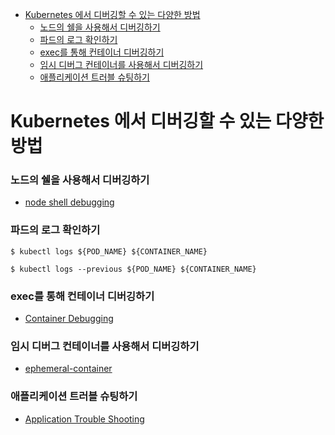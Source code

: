 - [Kubernetes 에서 디버깅할 수 있는 다양한 방법](#kubernetes-에서-디버깅할-수-있는-다양한-방법)
    - [노드의 쉘을 사용해서 디버깅하기](#노드의-쉘을-사용해서-디버깅하기)
    - [파드의 로그 확인하기](#파드의-로그-확인하기)
    - [exec를 통해 컨테이너 디버깅하기](#exec를-통해-컨테이너-디버깅하기)
    - [임시 디버그 컨테이너를 사용해서 디버깅하기](#임시-디버그-컨테이너를-사용해서-디버깅하기)
    - [애플리케이션 트러블 슈팅하기](#애플리케이션-트러블-슈팅하기)


# Kubernetes 에서 디버깅할 수 있는 다양한 방법 

### 노드의 쉘을 사용해서 디버깅하기

- [node shell debugging](https://kubernetes.io/ko/docs/tasks/debug/debug-application/debug-running-pod/#node-shell-session)

### 파드의 로그 확인하기 

```shell
$ kubectl logs ${POD_NAME} ${CONTAINER_NAME}

$ kubectl logs --previous ${POD_NAME} ${CONTAINER_NAME}
```

### exec를 통해 컨테이너 디버깅하기 

- [Container Debugging](https://kubernetes.io/ko/docs/tasks/debug/debug-application/debug-running-pod/#container-exec)

### 임시 디버그 컨테이너를 사용해서 디버깅하기 

- [ephemeral-container](https://kubernetes.io/ko/docs/tasks/debug/debug-application/debug-running-pod/#ephemeral-container)

### 애플리케이션 트러블 슈팅하기 

- [Application Trouble Shooting](https://kubernetes.io/ko/docs/tasks/debug/debug-application/)